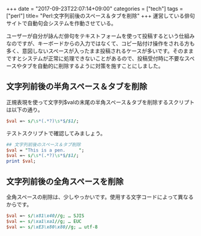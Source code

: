 +++
date = "2017-09-23T22:07:14+09:00"
categories = ["tech"]
tags = ["perl"]
title= "Perl:文字列前後のスペース＆タブを削除"
+++
運営している俳句サイトで自動句会システムを作動させている。

ユーザーが自分が詠んだ俳句をテキストフォームを使って投稿するという仕組みなのですが、キーボードからの入力ではなくて、コピー貼付け操作をされる方も多く、意図しないスペースが入ったまま投稿されるケースが多いです。そのままですとシステムが正常に処理できないことがあるので、投稿受付時に不要なスペースやタブを自動的に削除するように対策を施すことにしました。

## 文字列前後の半角スペース＆タブを削除

正規表現を使って文字列$valの末尾の半角スペース＆タブを削除するスクリプトは以下の通り。

```perl
$val =~ s/\s*(.*?)\s*$/$1/;
```

テストスクリプトで確認してみましょう。

```perl
## 文字列前後のスペース＆タブ削除
$val = "This is a pen.     ";
$val =~ s/\s*(.*?)\s*$/$1/;
print $val;
```


## 文字列前後の全角スペースを削除
全角スペースの削除は、少しやっかいです。使用する文字コードによって異なるからです。

```perl
$val =~ s/\x81\x40//g; … SJIS
$val =~ s/\xa1\xa1//g; … EUC
$val =~ s/\xE3\x80\x80//g; … utf-8
```
